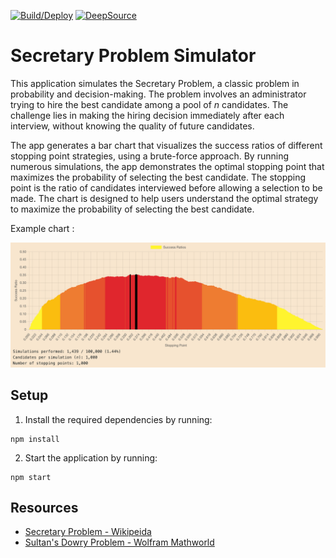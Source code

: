 [![Build/Deploy](https://github.com/jduffey/secretary-problem/actions/workflows/merge_and_deploy.yml/badge.svg?branch=main)](https://github.com/jduffey/secretary-problem/actions/workflows/merge_and_deploy.yml)
[![DeepSource](https://app.deepsource.com/gh/jduffey/secretary-problem.svg/?label=active+issues&show_trend=true&token=1mHrnV1gbC7OeUbBaGG4kZxW)](https://app.deepsource.com/gh/jduffey/secretary-problem/?ref=repository-badge)

# Secretary Problem Simulator

This application simulates the Secretary Problem, a classic problem in probability and decision-making. The problem involves an administrator trying to hire the best candidate among a pool of _n_ candidates. The challenge lies in making the hiring decision immediately after each interview, without knowing the quality of future candidates.

The app generates a bar chart that visualizes the success ratios of different stopping point strategies, using a brute-force approach. By running numerous simulations, the app demonstrates the optimal stopping point that maximizes the probability of selecting the best candidate. The stopping point is the ratio of candidates interviewed before allowing a selection to be made. The chart is designed to help users understand the optimal strategy to maximize the probability of selecting the best candidate.

Example chart :

![chart_example](chart_example.png)

## Setup

1. Install the required dependencies by running:

```
npm install
```

2. Start the application by running:

```
npm start
```

## Resources

- [Secretary Problem - Wikipeida](https://en.wikipedia.org/wiki/Secretary_problem)
- [Sultan's Dowry Problem - Wolfram Mathworld](https://mathworld.wolfram.com/SultansDowryProblem.html)